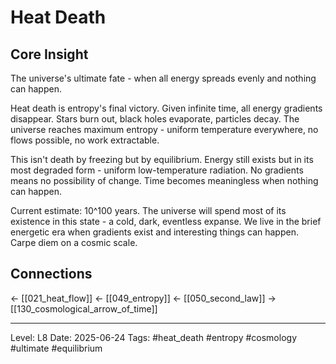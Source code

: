 # Heat Death

## Core Insight
The universe's ultimate fate - when all energy spreads evenly and nothing can happen.

Heat death is entropy's final victory. Given infinite time, all energy gradients disappear. Stars burn out, black holes evaporate, particles decay. The universe reaches maximum entropy - uniform temperature everywhere, no flows possible, no work extractable.

This isn't death by freezing but by equilibrium. Energy still exists but in its most degraded form - uniform low-temperature radiation. No gradients means no possibility of change. Time becomes meaningless when nothing can happen.

Current estimate: 10^100 years. The universe will spend most of its existence in this state - a cold, dark, eventless expanse. We live in the brief energetic era when gradients exist and interesting things can happen. Carpe diem on a cosmic scale.

## Connections
← [[021_heat_flow]]
← [[049_entropy]]
← [[050_second_law]]
→ [[130_cosmological_arrow_of_time]]

---
Level: L8
Date: 2025-06-24
Tags: #heat_death #entropy #cosmology #ultimate #equilibrium